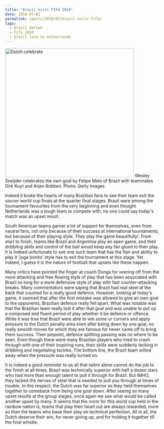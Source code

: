 ```yaml
---
title: 'Brazil exits FIFA 2010'
date: 2010-07-02
permalink: /posts/2010/07/brazil-exits-fifa/
tags:
  - brazil defeat
  - fifa 2010
  - brazil lose to netherlands
---
```


<p float="left">
  <img src="https://lasanthafdo.github.io/images/svMATCH_DUTCH-420x0.jpg" alt="Dutch celebrate" width="420" /> 
  Wesley Sneijder celebrates the own goal by Felipe Melo of Brazil with teammates Dirk Kuyt and Arjen Robben. Photo: Getty Images
</p>

Indeed it broke the hearts of many Brazilian fans to see their team exit the soccer world cup finals at the quarter final stages. Brazil were among the tournament favourites from the very beginning and even thought Netherlands was a tough team to compete with, no one could say today's match was an upset result.

South American teams garner a lot of support for themselves, even from neutral fans, not only because of their success at international tournaments, but because of their playing style. They play the game beautifully!. From start to finish, teams like Brazil and Argentina play an open game, and their dribbling skills and control of the ball would keep any fan glued to their play. It is indeed unfortunate to see one such team that has the flair and ability to play it 'joga bonito' style has to exit the tournament at this stage. Yet indeed, I guess it is the nature of football that upsets like these happen.

Many critics have pointed the finger at coach Dunga for veering off from the more attacking and free flowing style of play that has been associated with Brazil so long for a more defensive style of play with fast counter-attacking breaks. Many commentators were saying that Brazil had real steel at the back that counted for a really good defence. However, looking at today's game, it seemed that after the first mistake was allowed to give an own goal to the opponents, Brazilian defence really fell apart. What was notable was that the Brazilian team really lost it after that goal and was unable to put up a composed and fluent period of play whether it be defence or offence. While it was true that Brazil were able to win some or corners and apply pressure to the Dutch penalty area even after being down by one goal, no really smooth moves for which they are famous for never came off to bring them success. Their pinpoint, defence splitting passing was no where to be seen. Even though there were many Brazilian players who tried to crash through with one of their inspiring runs, their skills were suddenly lacking in dribbling and negotiating tackles. The bottom line, the Brazil team wilted away when the pressure was really turned on.

It is indeed a good reminder to us all that talent alone cannot do the job to the finish at all times. Brazil was technically superior with half a dozen stars who had more than enough talent to pull it through for Brazil. But IMHO, they lacked the nerves of steel that is needed to pull you through at times of trouble. In this respect, the Dutch was far superior as they held themselves together to comeback from being one goal down. After seeing so many upset results at the group stages, once again we see what would be called another upset by many. It seems that the norm for this world cup held in the rainbow nation is, teams that play their heart out are always rewarded, more so than the teams who base their play on technical perfection. All in all, the Dutch deserve their win, for never giving up, and for holding it together till the final whistle.
